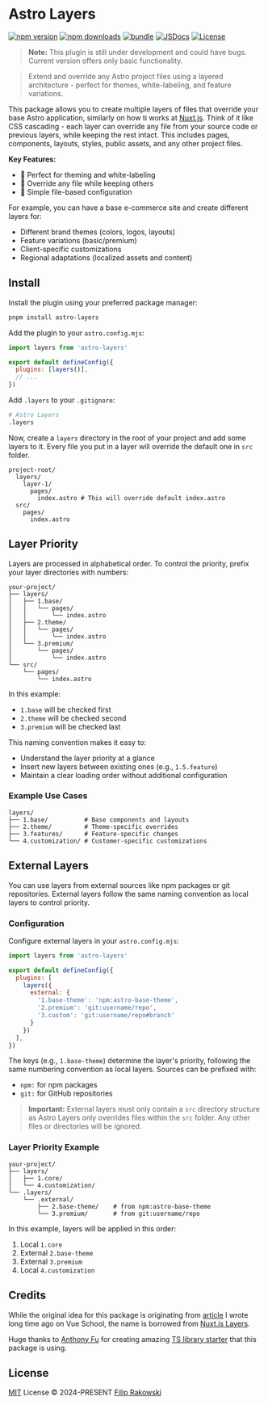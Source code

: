 # Astro Layers

[![npm version][npm-version-src]][npm-version-href]
[![npm downloads][npm-downloads-src]][npm-downloads-href]
[![bundle][bundle-src]][bundle-href]
[![JSDocs][jsdocs-src]][jsdocs-href]
[![License][license-src]][license-href]

> **Note:** This plugin is still under development and could have bugs. Current version offers only basic functionality.

> Extend and override any Astro project files using a layered architecture - perfect for themes, white-labeling, and feature variations.

This package allows you to create multiple layers of files that override your base Astro application, similarly on how ti works at [Nuxt.js](https://nuxt.com/docs/getting-started/layers). Think of it like CSS cascading - each layer can override any file from your source code or previous layers, while keeping the rest intact. This includes pages, components, layouts, styles, public assets, and any other project files.

**Key Features:**
- 🎨 Perfect for theming and white-labeling
- 🔄 Override any file while keeping others
- 📁 Simple file-based configuration

For example, you can have a base e-commerce site and create different layers for:
- Different brand themes (colors, logos, layouts)
- Feature variations (basic/premium)
- Client-specific customizations
- Regional adaptations (localized assets and content)

## Install

Install the plugin using your preferred package manager:
```bash
pnpm install astro-layers
```

Add the plugin to your `astro.config.mjs`:
```js
import layers from 'astro-layers'

export default defineConfig({
  plugins: [layers()],
  // ...
})
```

Add `.layers` to your `.gitignore`:
```bash
# Astro Layers
.layers
```

Now, create a `layers` directory in the root of your project and add some layers to it. Every file you put in a layer will override the default one in `src` folder.

```
project-root/
  layers/
    layer-1/
      pages/
        index.astro # This will override default index.astro
  src/
    pages/
      index.astro
```

## Layer Priority

Layers are processed in alphabetical order. To control the priority, prefix your layer directories with numbers:

```
your-project/
├── layers/
│   ├── 1.base/
│   │   └── pages/
│   │       └── index.astro
│   ├── 2.theme/
│   │   └── pages/
│   │       └── index.astro
│   └── 3.premium/
│       └── pages/
│           └── index.astro
└── src/
    └── pages/
        └── index.astro
```

In this example:
- `1.base` will be checked first
- `2.theme` will be checked second
- `3.premium` will be checked last

This naming convention makes it easy to:
- Understand the layer priority at a glance
- Insert new layers between existing ones (e.g., `1.5.feature`)
- Maintain a clear loading order without additional configuration

### Example Use Cases

```
layers/
├── 1.base/          # Base components and layouts
├── 2.theme/         # Theme-specific overrides
├── 3.features/      # Feature-specific changes
└── 4.customization/ # Customer-specific customizations
```

## External Layers

You can use layers from external sources like npm packages or git repositories. External layers follow the same naming convention as local layers to control priority.

### Configuration

Configure external layers in your `astro.config.mjs`:

```js
import layers from 'astro-layers'

export default defineConfig({
  plugins: [
    layers({
      external: {
        '1.base-theme': 'npm:astro-base-theme',
        '2.premium': 'git:username/repo',
        '3.custom': 'git:username/repo#branch'
      }
    })
  ],
})
```

The keys (e.g., `1.base-theme`) determine the layer's priority, following the same numbering convention as local layers. Sources can be prefixed with:
- `npm:` for npm packages
- `git:` for GitHub repositories

> **Important:** External layers must only contain a `src` directory structure as Astro Layers only overrides files within the `src` folder. Any other files or directories will be ignored.

### Layer Priority Example

```
your-project/
├── layers/
│   ├── 1.core/
│   └── 4.customization/
└── .layers/
    └── .external/
        ├── 2.base-theme/    # from npm:astro-base-theme
        └── 3.premium/       # from git:username/repo
```

In this example, layers will be applied in this order:
1. Local `1.core`
2. External `2.base-theme`
3. External `3.premium`
4. Local `4.customization`

## Credits

While the original idea for this package is originating from [article](https://vueschool.io/articles/vuejs-tutorials/build-file-based-theme-inheritance-module-in-nuxt/) I wrote long time ago on Vue School, the name is borrowed from [Nuxt.js Layers](https://nuxt.com/docs/getting-started/layers).

Huge thanks to [Anthony Fu](https://github.com/antfu) for creating amazing [TS library starter](https://github.com/antfu/starter-ts) that this package is using.

## License

[MIT](./LICENSE) License © 2024-PRESENT [Filip Rakowski](https://github.com/filrak)

<!-- Badges -->

[npm-version-src]: https://img.shields.io/npm/v/astro-layers?style=flat&colorA=080f12&colorB=1fa669
[npm-version-href]: https://npmjs.com/package/astro-layers
[npm-downloads-src]: https://img.shields.io/npm/dm/astro-layers?style=flat&colorA=080f12&colorB=1fa669
[npm-downloads-href]: https://npmjs.com/package/astro-layers
[bundle-src]: https://img.shields.io/bundlephobia/minzip/astro-layers?style=flat&colorA=080f12&colorB=1fa669&label=minzip
[bundle-href]: https://bundlephobia.com/result?p=astro-layers
[license-src]: https://img.shields.io/github/license/antfu/astro-layers.svg?style=flat&colorA=080f12&colorB=1fa669
[license-href]: https://github.com/antfu/astro-layers/blob/main/LICENSE
[jsdocs-src]: https://img.shields.io/badge/jsdocs-reference-080f12?style=flat&colorA=080f12&colorB=1fa669
[jsdocs-href]: https://www.jsdocs.io/package/astro-layers
